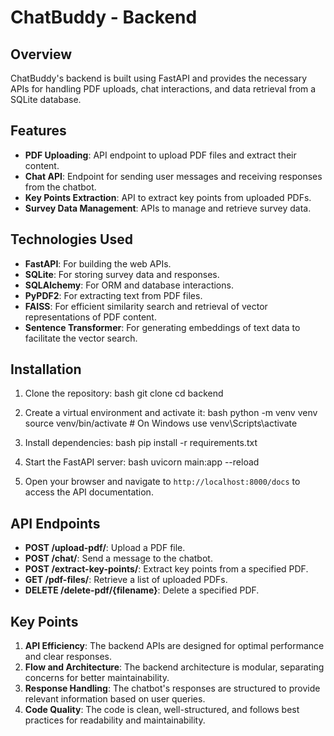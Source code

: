 # ChatBuddy - Backend

## Overview
ChatBuddy's backend is built using FastAPI and provides the necessary APIs for handling PDF uploads, chat interactions, and data retrieval from a SQLite database.

## Features
- **PDF Uploading**: API endpoint to upload PDF files and extract their content.
- **Chat API**: Endpoint for sending user messages and receiving responses from the chatbot.
- **Key Points Extraction**: API to extract key points from uploaded PDFs.
- **Survey Data Management**: APIs to manage and retrieve survey data.

## Technologies Used
- **FastAPI**: For building the web APIs.
- **SQLite**: For storing survey data and responses.
- **SQLAlchemy**: For ORM and database interactions.
- **PyPDF2**: For extracting text from PDF files.
- **FAISS**: For efficient similarity search and retrieval of vector representations of PDF content.
- **Sentence Transformer**: For generating embeddings of text data to facilitate the vector search.

## Installation
1. Clone the repository:
bash
git clone <repository-url>
cd backend


2. Create a virtual environment and activate it:
bash
python -m venv venv
source venv/bin/activate  # On Windows use venv\Scripts\activate


3. Install dependencies:
bash
pip install -r requirements.txt


4. Start the FastAPI server:
bash
uvicorn main:app --reload


5. Open your browser and navigate to `http://localhost:8000/docs` to access the API documentation.

## API Endpoints
- **POST /upload-pdf/**: Upload a PDF file.
- **POST /chat/**: Send a message to the chatbot.
- **POST /extract-key-points/**: Extract key points from a specified PDF.
- **GET /pdf-files/**: Retrieve a list of uploaded PDFs.
- **DELETE /delete-pdf/{filename}**: Delete a specified PDF.

## Key Points
1. **API Efficiency**: The backend APIs are designed for optimal performance and clear responses.
2. **Flow and Architecture**: The backend architecture is modular, separating concerns for better maintainability.
3. **Response Handling**: The chatbot's responses are structured to provide relevant information based on user queries.
4. **Code Quality**: The code is clean, well-structured, and follows best practices for readability and maintainability.
